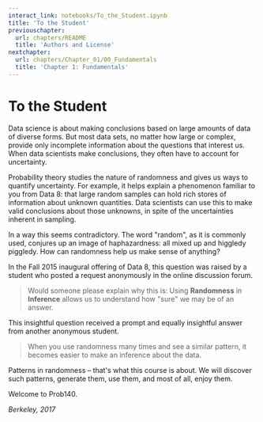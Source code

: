 ```yaml
---
interact_link: notebooks/To_the_Student.ipynb
title: 'To the Student'
previouschapter:
  url: chapters/README
  title: 'Authors and License'
nextchapter:
  url: chapters/Chapter_01/00_Fundamentals
  title: 'Chapter 1: Fundamentals'
---
```


# To the  Student #

Data science is about making conclusions based on large amounts of data of diverse forms. But most data sets, no matter how large or complex, provide only incomplete information about the questions that interest us. When data scientists make conclusions, they often have to account for uncertainty.

Probability theory studies the nature of randomness and gives us ways to quantify uncertainty. For example, it helps explain a phenomenon familiar to you from Data 8: that large random samples can hold rich stores of information about unknown quantities. Data scientists can use this to make valid conclusions about those unknowns, in spite of the uncertainties inherent in sampling.

In a way this seems contradictory. The word "random", as it is commonly used, conjures up an image of haphazardness: all mixed up and higgledy piggledy. How can randomness help us make sense of anything?

In the Fall 2015 inaugural offering of Data 8, this question was raised by a student who posted a request anonymously in the online discussion forum.

> Would someone please explain why this is: Using **Randomness** in **Inference** allows us to understand how "sure" we may be of an answer.

This insightful question received a prompt and equally insightful answer from another anonymous student.

> When you use randomness many times and see a similar pattern, it becomes easier to make an inference about the data.

Patterns in randomness – that's what this course is about. We will discover such patterns, generate them, use them, and most of all, enjoy them.

Welcome to Prob140.

*Berkeley, 2017*
